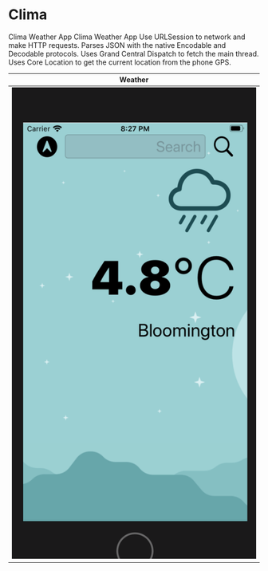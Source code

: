# Clima
Clima Weather App Clima Weather App Use URLSession to network and make HTTP requests. Parses JSON with the native Encodable and Decodable protocols. Uses Grand Central Dispatch to fetch the main thread. Uses Core Location to get the current location from the phone GPS.

Weather |
-------------------------- |
![Image of Clima](Clima.png)| 
